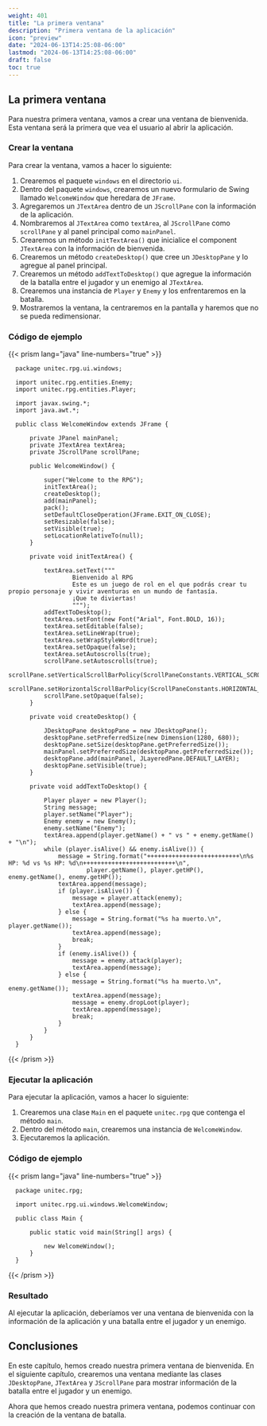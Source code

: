```yaml
---
weight: 401
title: "La primera ventana"
description: "Primera ventana de la aplicación"
icon: "preview"
date: "2024-06-13T14:25:08-06:00"
lastmod: "2024-06-13T14:25:08-06:00"
draft: false
toc: true
---
```


## La primera ventana

Para nuestra primera ventana, vamos a crear una ventana de bienvenida. Esta ventana será la primera que vea el usuario
al
abrir la aplicación.

### Crear la ventana

Para crear la ventana, vamos a hacer lo siguiente:

1. Crearemos el paquete `windows` en el directorio `ui`.
2. Dentro del paquete `windows`, crearemos un nuevo formulario de Swing llamado `WelcomeWindow` que heredara
   de `JFrame`.
3. Agregaremos un `JTextArea` dentro de un `JScrollPane` con la información de la aplicación.
4. Nombraremos al `JTextArea` como `textArea`, al `JScrollPane` como `scrollPane` y al panel principal como `mainPanel`.
5. Crearemos un método `initTextArea()` que inicialice el component `JTextArea` con la información de bienvenida.
6. Crearemos un método `createDesktop()` que cree un `JDesktopPane` y lo agregue al panel principal.
7. Crearemos un método `addTextToDesktop()` que agregue la información de la batalla entre el jugador y un enemigo al
   `JTextArea`.
8. Crearemos una instancia de `Player` y `Enemy` y los enfrentaremos en la batalla.
9. Mostraremos la ventana, la centraremos en la pantalla y haremos que no se pueda redimensionar.

### Código de ejemplo

{{< prism lang="java" line-numbers="true" >}}

      package unitec.rpg.ui.windows;

      import unitec.rpg.entities.Enemy;
      import unitec.rpg.entities.Player;
      
      import javax.swing.*;
      import java.awt.*;
      
      public class WelcomeWindow extends JFrame {
      
          private JPanel mainPanel;
          private JTextArea textArea;
          private JScrollPane scrollPane;
      
          public WelcomeWindow() {
      
              super("Welcome to the RPG");
              initTextArea();
              createDesktop();
              add(mainPanel);
              pack();
              setDefaultCloseOperation(JFrame.EXIT_ON_CLOSE);
              setResizable(false);
              setVisible(true);
              setLocationRelativeTo(null);
          }
      
          private void initTextArea() {
      
              textArea.setText("""
                      Bienvenido al RPG
                      Este es un juego de rol en el que podrás crear tu propio personaje y vivir aventuras en un mundo de fantasía.
                      ¡Que te diviertas!
                      """);
              addTextToDesktop();
              textArea.setFont(new Font("Arial", Font.BOLD, 16));
              textArea.setEditable(false);
              textArea.setLineWrap(true);
              textArea.setWrapStyleWord(true);
              textArea.setOpaque(false);
              textArea.setAutoscrolls(true);
              scrollPane.setAutoscrolls(true);
              scrollPane.setVerticalScrollBarPolicy(ScrollPaneConstants.VERTICAL_SCROLLBAR_ALWAYS);
              scrollPane.setHorizontalScrollBarPolicy(ScrollPaneConstants.HORIZONTAL_SCROLLBAR_NEVER);
              scrollPane.setOpaque(false);
          }
      
          private void createDesktop() {
      
              JDesktopPane desktopPane = new JDesktopPane();
              desktopPane.setPreferredSize(new Dimension(1280, 680));
              desktopPane.setSize(desktopPane.getPreferredSize());
              mainPanel.setPreferredSize(desktopPane.getPreferredSize());
              desktopPane.add(mainPanel, JLayeredPane.DEFAULT_LAYER);
              desktopPane.setVisible(true);
          }
      
          private void addTextToDesktop() {
      
              Player player = new Player();
              String message;
              player.setName("Player");
              Enemy enemy = new Enemy();
              enemy.setName("Enemy");
              textArea.append(player.getName() + " vs " + enemy.getName() + "\n");
              while (player.isAlive() && enemy.isAlive()) {
                  message = String.format("++++++++++++++++++++++++++\n%s HP: %d vs %s HP: %d\n++++++++++++++++++++++++++\n",
                          player.getName(), player.getHP(), enemy.getName(), enemy.getHP());
                  textArea.append(message);
                  if (player.isAlive()) {
                      message = player.attack(enemy);
                      textArea.append(message);
                  } else {
                      message = String.format("%s ha muerto.\n", player.getName());
                      textArea.append(message);
                      break;
                  }
                  if (enemy.isAlive()) {
                      message = enemy.attack(player);
                      textArea.append(message);
                  } else {
                      message = String.format("%s ha muerto.\n", enemy.getName());
                      textArea.append(message);
                      message = enemy.dropLoot(player);
                      textArea.append(message);
                      break;
                  }
              }
          }
      }

{{< /prism >}}

### Ejecutar la aplicación

Para ejecutar la aplicación, vamos a hacer lo siguiente:

1. Crearemos una clase `Main` en el paquete `unitec.rpg` que contenga el método `main`.
2. Dentro del método `main`, crearemos una instancia de `WelcomeWindow`.
3. Ejecutaremos la aplicación.

### Código de ejemplo

{{< prism lang="java" line-numbers="true" >}}

      package unitec.rpg;
      
      import unitec.rpg.ui.windows.WelcomeWindow;
      
      public class Main {
      
          public static void main(String[] args) {
      
              new WelcomeWindow();
          }
      }

{{< /prism >}}

### Resultado

Al ejecutar la aplicación, deberíamos ver una ventana de bienvenida con la información de la aplicación y una batalla
entre el jugador y un enemigo.

## Conclusiones

En este capítulo, hemos creado nuestra primera ventana de bienvenida. En el siguiente capítulo, crearemos una ventana
mediante las clases `JDesktopPane`, `JTextArea` y `JScrollPane` para mostrar información de la batalla entre el jugador
y un enemigo.

Ahora que hemos creado nuestra primera ventana, podemos continuar con la creación de la ventana de batalla.
